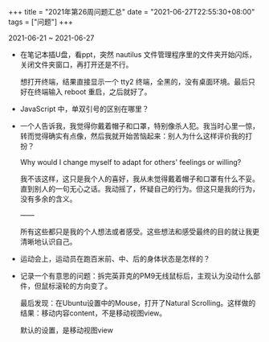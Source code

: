 +++
title = "2021年第26周问题汇总"
date = "2021-06-27T22:55:30+08:00"
tags = ["问题"]
+++

2021-06-21 ~ 2021-06-27

- 在笔记本插U盘，看ppt，突然 nautilus 文件管理程序里的文件夹开始闪烁，关闭文件夹窗口，再打开还是不行。
  
  想打开终端，结果直接显示一个 tty2 终端，全黑的，没有桌面环境。最后只好在终端输入 reboot 重启，之后就好了。
- JavaScript 中，单双引号的区别在哪里？
- 一个人告诉我，我觉得你戴着帽子和口罩，特别像杀人犯。我当时心里一惊，转而觉得确实有点像，然后我就开始苦恼起来：别人为什么这样评价我的打扮？

  Why would I change myself to adapt for others' feelings or willing?

  我不该这样，这只是我个人的喜好，我从未觉得戴着帽子和口罩有什么不妥。直到别人的一句无心之话。我动摇了，怀疑自己的行为。但这只是我的行为，没有多余的含义。

  ——

  所有这些都只是我的个人想法或者感受。这些想法和感受最终的目的就让我更清晰地认识自己。
- 运动会上，运动员在跑百米前、中、后的身体状态是怎样的？
- 记录一个有意思的问题：拆完英菲克的PM9无线鼠标后，主观认为没动什么部件，但鼠标滚轮的方向变了。

  最后发现：在Ubuntu设置中的Mouse，打开了Natural Scrolling。这样做的结果：移动内容content，不是移动视图view。

  默认的设置，是移动视图view
